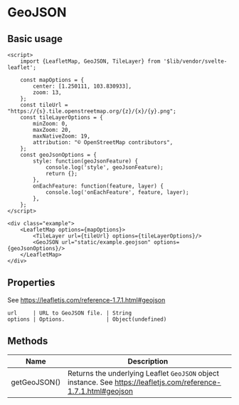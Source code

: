 # GeoJSON

## Basic usage

```example height:400
<script>
    import {LeafletMap, GeoJSON, TileLayer} from '$lib/vendor/svelte-leaflet';

    const mapOptions = {
        center: [1.250111, 103.830933],
        zoom: 13,
    };
    const tileUrl = "https://{s}.tile.openstreetmap.org/{z}/{x}/{y}.png";
    const tileLayerOptions = {
        minZoom: 0,
        maxZoom: 20,
        maxNativeZoom: 19,
        attribution: "© OpenStreetMap contributors",
    };
    const geoJsonOptions = {
        style: function(geoJsonFeature) {
            console.log('style', geoJsonFeature);
            return {};
        },
        onEachFeature: function(feature, layer) {
            console.log('onEachFeature', feature, layer);
        },
    };
</script>

<div class="example">
    <LeafletMap options={mapOptions}>
        <TileLayer url={tileUrl} options={tileLayerOptions}/>
        <GeoJSON url="static/example.geojson" options={geoJsonOptions}/>
    </LeafletMap>
</div>
```

## Properties

See https://leafletjs.com/reference-1.7.1.html#geojson

```properties
url     | URL to GeoJSON file. | String
options | Options.             | Object(undefined)
```

## Methods

| Name         | Description                                                                                                      |
| ------------ | ---------------------------------------------------------------------------------------------------------------- |
| getGeoJSON() | Returns the underlying Leaflet `GeoJSON` object instance. See https://leafletjs.com/reference-1.7.1.html#geojson |
